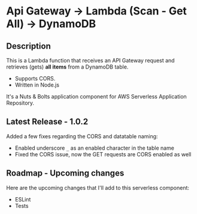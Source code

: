 
# Api Gateway -> Lambda (Scan - Get All) -> DynamoDB

## Description

This is a Lambda function that receives an API Gateway request and retrieves (gets) **all items** from a DynamoDB table.

- Supports CORS.
- Written in Node.js

It's a Nuts & Bolts application component for AWS Serverless Application Repository.

## Latest Release - 1.0.2

Added a few fixes regarding the CORS and datatable naming:

- Enabled underscore `_` as an enabled character in the table name
- Fixed the CORS issue, now the GET requests are CORS enabled as well

## Roadmap - Upcoming changes

Here are the upcoming changes that I'll add to this serverless component:

- ESLint
- Tests
